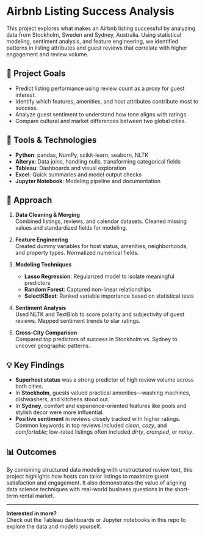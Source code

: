 # Airbnb Listing Success Analysis

This project explores what makes an Airbnb listing successful by analyzing data from Stockholm, Sweden and Sydney, Australia. Using statistical modeling, sentiment analysis, and feature engineering, we identified patterns in listing attributes and guest reviews that correlate with higher engagement and review volume.

## 📌 Project Goals

- Predict listing performance using review count as a proxy for guest interest.
- Identify which features, amenities, and host attributes contribute most to success.
- Analyze guest sentiment to understand how tone aligns with ratings.
- Compare cultural and market differences between two global cities.

## 🧰 Tools & Technologies

- **Python**: pandas, NumPy, scikit-learn, seaborn, NLTK
- **Alteryx**: Data joins, handling nulls, transforming categorical fields
- **Tableau**: Dashboards and visual exploration
- **Excel**: Quick summaries and model output checks
- **Jupyter Notebook**: Modeling pipeline and documentation

## 🔎 Approach

1. **Data Cleaning & Merging**  
   Combined listings, reviews, and calendar datasets. Cleaned missing values and standardized fields for modeling.

2. **Feature Engineering**  
   Created dummy variables for host status, amenities, neighborhoods, and property types. Normalized numerical fields.

3. **Modeling Techniques**  
   - **Lasso Regression**: Regularized model to isolate meaningful predictors  
   - **Random Forest**: Captured non-linear relationships  
   - **SelectKBest**: Ranked variable importance based on statistical tests

4. **Sentiment Analysis**  
   Used NLTK and TextBlob to score polarity and subjectivity of guest reviews. Mapped sentiment trends to star ratings.

5. **Cross-City Comparison**  
   Compared top predictors of success in Stockholm vs. Sydney to uncover geographic patterns.

## 💡 Key Findings

- **Superhost status** was a strong predictor of high review volume across both cities.
- In **Stockholm**, guests valued practical amenities—washing machines, dishwashers, and kitchens stood out.
- In **Sydney**, comfort and experience-oriented features like pools and stylish decor were more influential.
- **Positive sentiment** in reviews closely tracked with higher ratings. Common keywords in top reviews included _clean_, _cozy_, and _comfortable_; low-rated listings often included _dirty_, _cramped_, or _noisy_.

## 📊 Outcomes

By combining structured data modeling with unstructured review text, this project highlights how hosts can tailor listings to maximize guest satisfaction and engagement. It also demonstrates the value of aligning data science techniques with real-world business questions in the short-term rental market.

---

**Interested in more?**  
Check out the Tableau dashboards or Jupyter notebooks in this repo to explore the data and models yourself.
